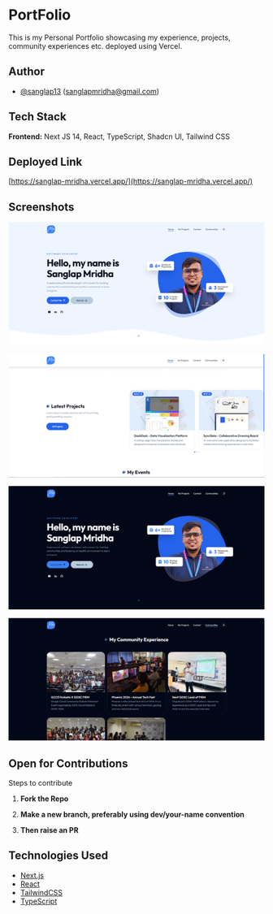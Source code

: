 # PortFolio

This is my Personal Portfolio showcasing my experience, projects, community experiences etc. deployed using Vercel.

## Author

- [@sanglap13](https://github.com/sanglap13)
  (sanglapmridha@gmail.com)

## Tech Stack

**Frontend:** Next JS 14, React, TypeScript, Shadcn UI, Tailwind CSS

## Deployed Link

[https://sanglap-mridha.vercel.app/](https://sanglap-mridha.vercel.app/)

## Screenshots

![Home](/public/screenshots/portfolio1.PNG)

![Projects](/public/screenshots/portfolio2.PNG)

![Dark Mode](/public/screenshots/portfolio3.PNG)

![Community](/public/screenshots/portfolio4.PNG)

## Open for Contributions

Steps to contribute

1. **Fork the Repo**

2. **Make a new branch, preferably using dev/your-name convention**

3. **Then raise an PR**

## Technologies Used

- [Next.js](https://nextjs.org/)
- [React](https://react.dev/)
- [TailwindCSS](https://tailwindcss.com/)
- [TypeScript](https://www.typescriptlang.org/)
